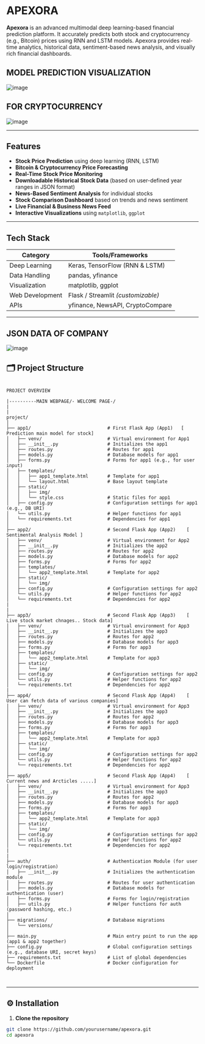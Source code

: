 #                                                    APEXORA

**Apexora** is an advanced multimodal deep learning-based financial prediction platform. It accurately predicts both stock and cryptocurrency (e.g., Bitcoin) prices using RNN and LSTM models. Apexora provides real-time analytics, historical data, sentiment-based news analysis, and visually rich financial dashboards.

## MODEL PREDICTION VISUALIZATION

![image](https://github.com/user-attachments/assets/cce8b3a1-fc84-497c-9c34-b0546c33bdf8)

## FOR CRYPTOCURRENCY
![image](https://github.com/user-attachments/assets/47d7aac1-9264-43ea-b08d-4fc8d04348f5)

---

##  Features

-  **Stock Price Prediction** using deep learning (RNN, LSTM)
-  **Bitcoin & Cryptocurrency Price Forecasting**
-  **Real-Time Stock Price Monitoring**
-  **Downloadable Historical Stock Data** (based on user-defined year ranges in JSON format)
-  **News-Based Sentiment Analysis** for individual stocks
-  **Stock Comparison Dashboard** based on trends and news sentiment
-  **Live Financial & Business News Feed**
-  **Interactive Visualizations** using `matplotlib`, `ggplot`

---

##  Tech Stack

| Category         | Tools/Frameworks                         |
|------------------|-------------------------------------------|
| Deep Learning     | Keras, TensorFlow (RNN & LSTM)           |
| Data Handling     | pandas, yfinance                         |
| Visualization     | matplotlib, ggplot                       |
| Web Development   | Flask / Streamlit *(customizable)*       |
| APIs              | yfinance, NewsAPI, CryptoCompare         |

---
## JSON DATA OF COMPANY
![image](https://github.com/user-attachments/assets/1b86a9d3-c2f8-4bf5-8882-76b1e489f32d)




## 🗂️ Project Structure
```

PROJECT OVERVIEW

|----------MAIN WEBPAGE/- WELCOME PAGE-/
|
|
project/
│
├── app1/                            # First Flask App (App1)   [ Prediction main model for stock]
│   ├── venv/                        # Virtual environment for App1
│   ├── __init__.py                  # Initializes the app1
│   ├── routes.py                    # Routes for app1
│   ├── models.py                    # Database models for app1
│   ├── forms.py                     # Forms for app1 (e.g., for user input)
│   ├── templates/
│   │   ├── app1_template.html       # Template for app1
│   │   └── layout.html              # Base layout template
│   ├── static/
│   │   ├── img/
│   │   └── style.css                # Static files for app1
│   ├── config.py                    # Configuration settings for app1 (e.g., DB URI)
│   └── utils.py                     # Helper functions for app1
│   └── requirements.txt             # Dependencies for app1
│
├── app2/                            # Second Flask App (App2)    [ Sentimental Analysis Model ]
│   ├── venv/                        # Virtual environment for App2
│   ├── __init__.py                  # Initializes the app2
│   ├── routes.py                    # Routes for app2
│   ├── models.py                    # Database models for app2
│   ├── forms.py                     # Forms for app2
│   ├── templates/
│   │   └── app2_template.html       # Template for app2
│   ├── static/
│   │   └── img/
│   ├── config.py                    # Configuration settings for app2
│   └── utils.py                     # Helper functions for app2
│   └── requirements.txt             # Dependencies for app2
|
|
├── app3/                            # Second Flask App (App3)    [ Live stock market chnages.. Stock data] 
│   ├── venv/                        # Virtual environment for App3
│   ├── __init__.py                  # Initializes the app3
│   ├── routes.py                    # Routes for app2
│   ├── models.py                    # Database models for app3
│   ├── forms.py                     # Forms for app3
│   ├── templates/
│   │   └── app2_template.html       # Template for app3
│   ├── static/
│   │   └── img/
│   ├── config.py                    # Configuration settings for app2
│   └── utils.py                     # Helper functions for app2
│   └── requirements.txt             # Dependencies for app2
|
├── app4/                            # Second Flask App (App4)    [ User can fetch data of various companies] 
│   ├── venv/                        # Virtual environment for App3
│   ├── __init__.py                  # Initializes the app3
│   ├── routes.py                    # Routes for app2
│   ├── models.py                    # Database models for app3
│   ├── forms.py                     # Forms for app3
│   ├── templates/
│   │   └── app2_template.html       # Template for app3
│   ├── static/
│   │   └── img/
│   ├── config.py                    # Configuration settings for app2
│   └── utils.py                     # Helper functions for app2
│   └── requirements.txt             # Dependencies for app2
│
├── app5/                            # Second Flask App (App4)    [ Current news and Arcticles .....] 
│   ├── venv/                        # Virtual environment for App3
│   ├── __init__.py                  # Initializes the app3
│   ├── routes.py                    # Routes for app2
│   ├── models.py                    # Database models for app3
│   ├── forms.py                     # Forms for app3
│   ├── templates/
│   │   └── app2_template.html       # Template for app3
│   ├── static/
│   │   └── img/
│   ├── config.py                    # Configuration settings for app2
│   └── utils.py                     # Helper functions for app2
│   └── requirements.txt             # Dependencies for app2
|
|
├── auth/                            # Authentication Module (for user login/registration)
│   ├── __init__.py                  # Initializes the authentication module
│   ├── routes.py                    # Routes for user authentication
│   ├── models.py                    # Database models for authentication (user)
│   ├── forms.py                     # Forms for login/registration
│   ├── utils.py                     # Helper functions for auth (password hashing, etc.)
│
├── migrations/                      # Database migrations
│   └── versions/
│
├── main.py                          # Main entry point to run the app (app1 & app2 together)
├── config.py                        # Global configuration settings (e.g., database URI, secret keys)
├── requirements.txt                 # List of global dependencies
└── Dockerfile                       # Docker configuration for deployment



```


---

## ⚙️ Installation

1. **Clone the repository**
```bash
git clone https://github.com/yourusername/apexora.git
cd apexora

